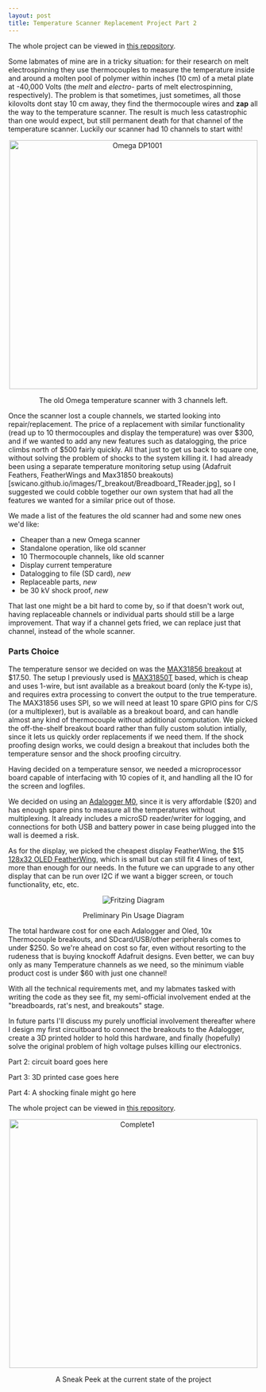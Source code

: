 ```yaml
---
layout: post
title: Temperature Scanner Replacement Project Part 2
---
```


The whole project can be viewed in [this repository](https://github.com/Swicano/T_Breakout).

Some labmates of mine are in a tricky situation: for their research on melt electrospinning they use thermocouples to measure the temperature inside and around a molten pool of polymer within inches (10 cm) of a metal plate at -40,000 Volts (the *melt* and *electro-* parts of melt electrospinning, respectively). The problem is that sometimes, just sometimes, all those kilovolts dont stay 10 cm away, they find the thermocouple wires and **zap** all the way to the temperature scanner. The result is much less catastrophic than one would expect, but still permanent death for that channel of the temperature scanner. Luckily our scanner had 10 channels to start with!


<p align="center">
  <img src="{{site.baseurl}}/images/T_breakout/Omega_dp1001.jpg" alt="Omega DP1001" align="center" width="500"/>
  <p align="center"> The old Omega temperature scanner with 3 channels left. </p>
</p>


Once the scanner lost a couple channels, we started looking into repair/replacement. The price of a replacement with similar functionality (read up to 10 thermocouples and display the temperature) was over $300, and if we wanted to add any new features such as datalogging, the price climbs north of $500 fairly quickly. All that just to get us back to square one, without solving the problem of shocks to the system killing it. I had already been using a separate temperature monitoring setup using (Adafruit Feathers, FeatherWings and Max31850 breakouts)[swicano.github.io/images/T_breakout/Breadboard_TReader.jpg], so I suggested we could cobble together our own system that had all the features we wanted for a similar price out of those. 

We made a list of the features the old scanner had and some new ones we'd like:

* Cheaper than a new Omega scanner
* Standalone operation, like old scanner
* 10 Thermocouple channels, like old scanner
* Display current temperature
* Datalogging to file (SD card), *new* 
* Replaceable parts, *new* 
* be 30 kV shock proof, *new*

That last one might be a bit hard to come by, so if that doesn't work out, having replaceable channels or individual parts should still be a large improvement. That way if a channel gets fried, we can replace just that channel, instead of the whole scanner.

### Parts Choice

The temperature sensor we decided on was the [MAX31856 breakout](https://www.adafruit.com/product/3263) at $17.50. The setup I previously used is [MAX31850T](https://cdn-shop.adafruit.com/datasheets/MAX31850-MAX31851.pdf) based, which is cheap and uses 1-wire, but isnt available as a breakout board (only the K-type is), and requires extra processing to convert the output to the true temperature. The MAX31856 uses SPI, so we will need at least 10 spare GPIO pins for C/S (or a multiplexer), but is available as a breakout board, and can handle almost any kind of thermocouple without additional computation. We picked the off-the-shelf breakout board rather than fully custom solution intially, since it lets us quickly order replacements if we need them. If the shock proofing design works, we could design a breakout that includes both the temperature sensor and the shock proofing circuitry.

Having decided on a temperature sensor, we needed a microprocessor board capable of interfacing with 10 copies of it, and handling all the IO for the screen and logfiles. 

We decided on using an [Adalogger M0](https://www.adafruit.com/product/2796), since it is very affordable ($20) and has enough spare pins to measure all the temperatures without multiplexing. It already includes a microSD reader/writer for logging, and connections for both USB and battery power in case being plugged into the wall is deemed a risk. 

As for the display, we picked the cheapest display FeatherWing, the $15 [128x32 OLED FeatherWing](https://www.adafruit.com/product/2900), which is small but can still fit 4 lines of text, more than enough for our needs. In the future we can upgrade to any other display that can be run over I2C if we want a bigger screen, or touch functionality, etc, etc.


<p align="center">
  <img src="{{site.baseurl}}/images/T_breakout/T_breakout_Fritzing_bb.png" alt="Fritzing Diagram" />
  <p align="center"> Preliminary Pin Usage Diagram </p>
</p>

The total hardware cost for one each Adalogger and Oled, 10x Thermocouple breakouts, and SDcard/USB/other peripherals comes to under $250. So we're ahead on cost so far, even without resorting to the rudeness that is buying knockoff Adafruit designs. Even better, we can buy only as many Temperature channels as we need, so the minimum viable product cost is under $60 with just one channel!

With all the technical requirements met, and my labmates tasked with writing the code as they see fit, my semi-official involvement ended at the "breadboards, rat's nest, and breakouts" stage. 

In future parts I'll discuss my purely unofficial involvement thereafter where I design my first circuitboard to connect the breakouts to the Adalogger, create a 3D printed holder to hold this hardware, and finally (hopefully) solve the original problem of high voltage pulses killing our electronics.

Part 2: circuit board goes here

Part 3: 3D printed case goes here

Part 4: A shocking finale might go here


The whole project can be viewed in [this repository](https://github.com/Swicano/T_Breakout).


<p align="center">
  <img src="{{site.baseurl}}/images/T_breakout/Complete1.jpg" alt="Complete1" align="center" width="500" />
  <p align="center"> A Sneak Peek at the current state of the project </p>
</p>
